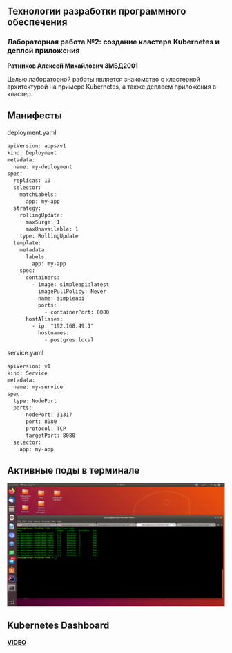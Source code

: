 ## Технологии разработки программного обеспечения

### Лабораторная работа №2: создание кластера Kubernetes и деплой приложения

**Ратников Алексей Михайлович 3МБД2001**

Целью лабораторной работы является знакомство с кластерной архитектурой на примере Kubernetes, 
а также деплоем приложения в кластер.

## Манифесты

deployment.yaml

```
apiVersion: apps/v1
kind: Deployment
metadata:
  name: my-deployment
spec:
  replicas: 10
  selector:
    matchLabels:
      app: my-app
  strategy:
    rollingUpdate:
      maxSurge: 1
      maxUnavailable: 1
    type: RollingUpdate
  template:
    metadata:
      labels:
        app: my-app
    spec:
      containers:
        - image: simpleapi:latest
          imagePullPolicy: Never
          name: simpleapi
          ports:
            - containerPort: 8080
      hostAliases:
        - ip: "192.168.49.1"
          hostnames:
            - postgres.local
```

service.yaml

```
apiVersion: v1
kind: Service
metadata:
  name: my-service
spec:
  type: NodePort
  ports:
    - nodePort: 31317
      port: 8080
      protocol: TCP
      targetPort: 8080
  selector:
    app: my-app
```
## Активные поды в терминале
![Image of pods](./markdown/terminal_cluster.png?raw=true)


## Kubernetes Dashboard
[**VIDEO**](https://youtu.be/vidHRsxZXVw)